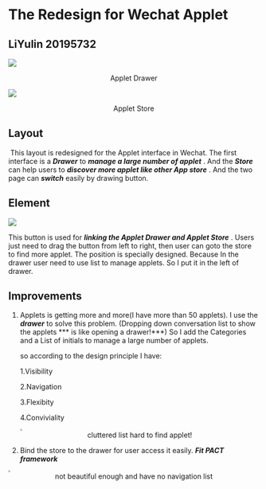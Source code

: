 



# The Redesign for Wechat Applet

## LiYulin 20195732

![](/home/iiap/桌面/作业/AppletDwar.png)

<center> Applet Drawer</center>



![](/home/iiap/桌面/作业/ApletStore.png)

<center> Applet Store</center>

## Layout

​	This layout is redesigned for the Applet interface in Wechat. The first interface is a ***Drawer*** to ***manage a large number of applet*** . And the ***Store*** can help users to ***discover more applet like other App store*** . And the two page can ***switch*** easily by  drawing button.

## Element

![](/home/iiap/图片/Screenshot_20220407_214139.png)

This button is used for ***linking the Applet Drawer and Applet Store*** . Users just need to drag the button from left to right, then user can goto the store to find more applet. The position is specially designed. Because In the drawer user need to use list to manage applets. So I put it in the left of drawer.

## Improvements

1. Applets is getting more and more(I have more than 50 applets). I use the ***drawer*** to solve this problem.  (Dropping down conversation list to show the applets  *** is like opening a drawer!***) So I add the Categories and a List of initials to manage a large number of applets.

   so according to the design principle I have:

   1.Visibility

   2.Navigation

   3.Flexibity

   4.Conviviality

   

   <img src="/home/iiap/图片/xiaochengxu.jpg" style="zoom:25%;" />

   <center>cluttered list hard to find applet!</center>

2. Bind the store to the drawer for  user access it easily. ***Fit PACT framework***

   

<img src="/home/iiap/文档/共享文件夹/shangdian.jpg" style="zoom:25%;" />

<center>not beautiful enough and have no navigation list</center>


